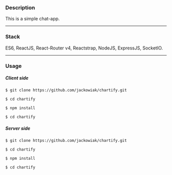<div>
  <h3>Description</h3>
  <p>This is a simple chat-app.</p>
</div>

<hr />

<div>
  <h3>Stack</h3>
  <p>ES6, ReactJS, React-Router v4, Reactstrap, NodeJS, ExpressJS, SocketIO.</p>
</div>

<hr />

<div>
  <h3>Usage</h3>
  <h5>Client side</h5>
  <p><code>$ git clone https://github.com/jackowiak/chartify.git</code></p>
  <p><code>$ cd chartify </code></p>
  <p><code>$ npm install </code></p>
  <p><code>$ cd chartify </code></p>
  <h5>Server side</h5>
  <p><code>$ git clone https://github.com/jackowiak/chartify.git</code></p>
  <p><code>$ cd chartify </code></p>
  <p><code>$ npm install </code></p>
  <p><code>$ cd chartify </code></p>
</div>
